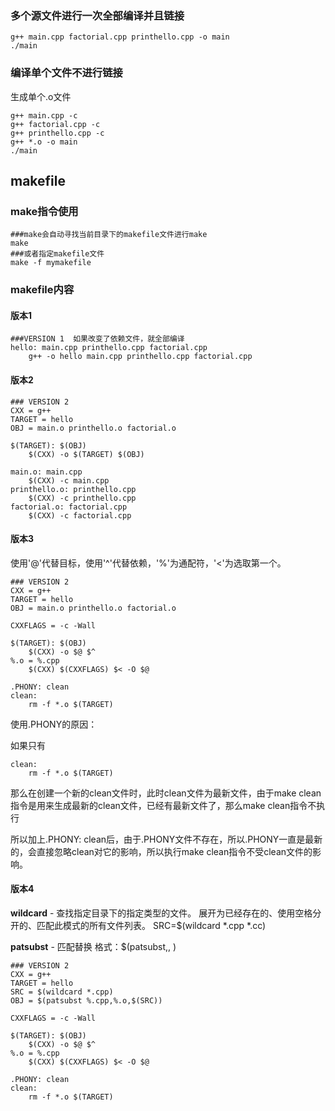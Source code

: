 ### 多个源文件进行一次全部编译并且链接

```
g++ main.cpp factorial.cpp printhello.cpp -o main
./main 
```

### 编译单个文件不进行链接

 生成单个.o文件

```
g++ main.cpp -c
g++ factorial.cpp -c
g++ printhello.cpp -c
g++ *.o -o main
./main
```

## makefile

### make指令使用

```
###make会自动寻找当前目录下的makefile文件进行make
make
###或者指定makefile文件
make -f mymakefile
```

### makefile内容

#### 版本1

```
###VERSION 1  如果改变了依赖文件，就全部编译
hello: main.cpp printhello.cpp factorial.cpp
	g++ -o hello main.cpp printhello.cpp factorial.cpp
```

#### 版本2

```
### VERSION 2
CXX = g++
TARGET = hello 
OBJ = main.o printhello.o factorial.o

$(TARGET): $(OBJ)
	$(CXX) -o $(TARGET) $(OBJ)

main.o: main.cpp
	$(CXX) -c main.cpp
printhello.o: printhello.cpp
	$(CXX) -c printhello.cpp
factorial.o: factorial.cpp
	$(CXX) -c factorial.cpp
```

#### 版本3

使用'@'代替目标，使用'^'代替依赖，'%'为通配符，'<'为选取第一个。

```
### VERSION 2
CXX = g++
TARGET = hello 
OBJ = main.o printhello.o factorial.o

CXXFLAGS = -c -Wall

$(TARGET): $(OBJ)
	$(CXX) -o $@ $^
%.o = %.cpp
	$(CXX) $(CXXFLAGS) $< -O $@

.PHONY: clean
clean:
	rm -f *.o $(TARGET)
```

使用.PHONY的原因：

如果只有

```
clean:
	rm -f *.o $(TARGET)
```

那么在创建一个新的clean文件时，此时clean文件为最新文件，由于make clean指令是用来生成最新的clean文件，已经有最新文件了，那么make clean指令不执行

所以加上.PHONY: clean后，由于.PHONY文件不存在，所以.PHONY一直是最新的，会直接忽略clean对它的影响，所以执行make clean指令不受clean文件的影响。

#### 版本4

**wildcard** - 查找指定目录下的指定类型的文件。
展开为已经存在的、使用空格分开的、匹配此模式的所有文件列表。
SRC=$(wildcard *.cpp *.cc)

**patsubst** - 匹配替换
格式：$(patsubst,, )

```
### VERSION 2
CXX = g++
TARGET = hello
SRC = $(wildcard *.cpp)
OBJ = $(patsubst %.cpp,%.o,$(SRC))

CXXFLAGS = -c -Wall

$(TARGET): $(OBJ)
	$(CXX) -o $@ $^
%.o = %.cpp
	$(CXX) $(CXXFLAGS) $< -O $@

.PHONY: clean
clean:
	rm -f *.o $(TARGET)
```

